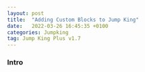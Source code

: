 ```yaml
---
layout: post
title:  "Adding Custom Blocks to Jump King"
date:   2022-03-26 16:45:35 +0100
categories: Jumpking
tag: Jump King Plus v1.7
---
```

<h3>Intro</h3>

